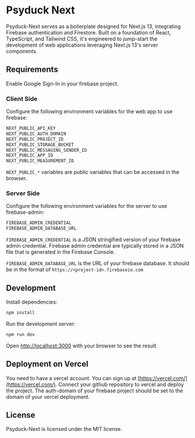 # Psyduck Next

Psyduck-Next serves as a boilerplate designed for Next.js 13, integrating Firebase authentication and Firestore. Built on a foundation of React, TypeScript, and Tailwind CSS, it's engineered to jump-start the development of web applications leveraging Next.js 13's server components.

## Requirements

Enable Google Sign-In in your firebase project.

### Client Side

Configure the following environment variables for the web app to use firebase:

```bash
NEXT_PUBLIC_API_KEY
NEXT_PUBLIC_AUTH_DOMAIN
NEXT_PUBLIC_PROJECT_ID
NEXT_PUBLIC_STORAGE_BUCKET
NEXT_PUBLIC_MESSAGING_SENDER_ID
NEXT_PUBLIC_APP_ID
NEXT_PUBLIC_MEASUREMENT_ID
```

`NEXT_PUBLIC_*` variables are public variables that can be accessed in the browser.

### Server Side

Configure the following environment variables for the server to use firebase-admin:

```bash
FIREBASE_ADMIN_CREDENTIAL
FIREBASE_ADMIN_DATABASE_URL
```

`FIREBASE_ADMIN_CREDENTIAL` is a JSON stringified version of your firebase admin credential.
Firebase admin credential are typically stored in a JSON file that is generated in the Firebase Console.

`FIREBASE_ADMIN_DATABASE_URL` is the URL of your firebase database. It should be in the format of `https://<project-id>.firebaseio.com`

## Development

Install dependencies:

```bash
npm install
```

Run the development server:

```bash
npm run dev
```

Open [http://localhost:3000](http://localhost:3000) with your browser to see the result.

## Deployment on Vercel

You need to have a vercel account. You can sign up at [https://vercel.com/](https://vercel.com/). Connect your github repository to vercel and deploy the project. The auth-domain of your firebase project should be set to the domain of your vercel deployment.

## License

Psyduck-Next is licensed under the MIT license.
